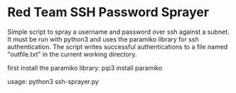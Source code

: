 # Red Team SSH Password Sprayer

Simple script to spray a username and password over ssh against a subnet. It must be run with python3 and uses the paramiko library for ssh authentication. The script writes successful authentications to a file named "outfile.txt" in the current working directory.

first install the paramiko library:
pip3 install paramiko

usage:
python3 ssh-sprayer.py
